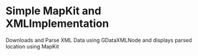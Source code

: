 Simple MapKit and XMLImplementation
================================

Downloads and Parse XML Data using GDataXMLNode and displays parsed location using MapKit
